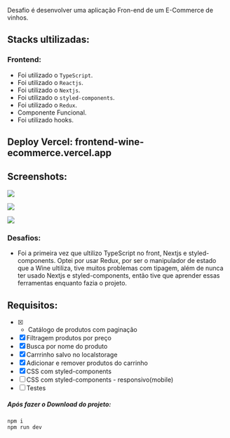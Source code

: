 Desafio é desenvolver uma aplicação Fron-end de um E-Commerce de vinhos.

## Stacks ultilizadas:

### Frontend:
  - Foi utilizado o `TypeScript`.
  - Foi utilizado o `Reactjs`.
  - Foi utilizado o `Nextjs`.
  - Foi utilizado o `styled-components`.
  - Foi utilizado o `Redux`.
  - Componente Funcional.
  - Foi utilizado hooks.
  
## Deploy Vercel: frontend-wine-ecommerce.vercel.app

## Screenshots:
![](front-end/public/loja.png)


![](front-end/public/detalhes.png)


![](front-end/public/cart.png)

### Desafios:
 - Foi a primeira vez que ultilizo TypeScript no front, Nextjs e styled-components.
 Optei por usar Redux, por ser o manipulador de estado que a Wine ultiliza,
 tive muitos problemas com tipagem, além de nunca ter usado Nextjs e styled-components,
 então tive que aprender essas ferramentas enquanto fazia o projeto.
 
## **Requisitos:**
 
 - [x] - Catálogo de produtos com paginação
 - [x] Filtragem produtos por preço
 - [x] Busca por nome do produto
 - [x] Carrrinho salvo no localstorage
 - [x] Adicionar e remover produtos do carrinho
 - [x] CSS com styled-components
 - [ ] CSS com styled-components - responsivo(mobile)
 - [ ] Testes

##### Após fazer o Download do projeto:

```
npm i
npm run dev
```
